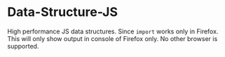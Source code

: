 # Data-Structure-JS
High performance JS data structures. 
Since `import` works only in Firefox. This will only show output in console of Firefox only.
No other browser is supported.
